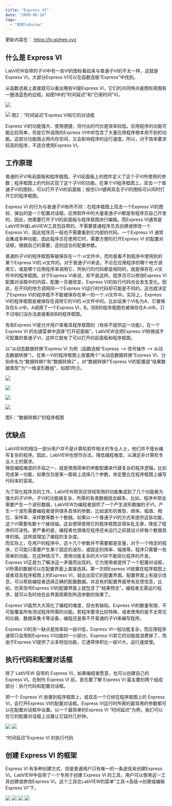 ```yaml
---
title: "Express VI"
date: "2009-06-10"
tags: 
  - "我和labview"
---
```


更新内容在： https://lv.qizhen.xyz

## 什么是 Express VI

LabVIEW自带的子VI中有一些VI的图标看起来与普通子VI的不太一样，这就是Express VI。大部分Express VI可以在函数选板“Express”中找到。

从函数选板上直接就可以看出哪些VI是Express VI，它们的共同特点是图标周围有一圈浅蓝色的边框。如图1中的“时间延迟”和“已用时间”VI。

![](images/e0bad7dd59c3c0d7ec27dd358e1a8dc3.png)

![](images/e808b67505e5efc40371dfb9c1f2f035.png)
图2：“时间延迟”Express VI和它的对话框

Express VI的功能强大、使用便捷，但付出的代价是效率较低。应用程序的功能可能比较简单，但是它所调用的Express VI中却包含了大量应用程序根本用不到的功能。这部分功能既占用内存空间，又会影响程序的运行速度。所以，对于效率要求较高的程序，不适合使用Express VI。

## 工作原理

普通的子VI有前面板和程序框图。子VI前面板上的控件定义了这个子VI所使用的参数；程序框图上的代码实现了这个子VI的功能。在某个VI程序框图上，双击一个普通子VI的图标，可以打开子VI的前面板；按住Ctrl键再双击子VI的图标可以同时打开它的程序框图。

Express VI 的行为与普通子VI有所不同：在程序框图上双击一个Express VI的图标，弹出的是一个配置对话框。应用软件中的大量普通子VI都是有程序员自己开发的，因此，他需要打开子VI的前面板与程序框图进行编辑。而Express VI通常是LabVIEW或LabVIEW工具包自带的，不需要普通程序员去创建或修改一个Express VI，因此程序员一般也不需要看到它内部的代码。一个Express VI 通常会集成多种功能，因此程序员在使用它时，需要方便的打开Express VI 的配置对话框，根据自己的需要，选则适合的配置参数。

普通的子VI的程序框图等被保存在一个.vi文件中，而你是看不到程序中使用到的某个Express VI的.vi文件的。对于普通子VI来说，不论在应用程序的哪个地方调用它，或是哪个应用程序来调用它，所执行的代码都是相同的，就是保存在.vi文件中的程序框图。对于Express VI来说，却不是这样。程序员可以修改Express VI配置对话框中的内容，配置一旦被改变，Express VI的执行代码也会发生变化。因此，在不同的地方调用同一个Express VI运行的代码却可能是不同的。这也就决定了Express VI的程序框不不能被保存在单一的一个.vi文件中。实际上，Express VI的程序框图是被保存在调用它的VI的.vi文件中的。比如说某个VI名为A，它被保存在A.vi中。A调用了一个Express VI，B。则B的程序框图也被保存在A.vi中。只不过咱们没办法直接看到B的程序框图。

有些Express VI是允许用户查看其程序框图的（有些不提供这一功能）。在一个 Express VI 的右键菜单中选择“打开前面板”，LabVIEW会把Express VI转换成不可配置的普通子VI，这样它就有了可以打开的前面板和程序框图。

以“从动态数据转换”Express VI 为例（函数选板“Express –> 信号操作 –> 从动态数据转换”）。在某一VI的程序框图上放置两个“从动态数据转换”Express VI，分别命名为“数据转换1”和“数据转换2” 。对“数据转换1”Express VI的配置是“结果数据类型”为“一维波形数组”，如图1所示。

![](images/42c674cc9127188c6ca1e0d20f627e1a.png)

![](images/629a52652fd81355a4d25240bd7fd793.png)

![](images/76fe9c8e63611799633da327e4b515da.png)

![](images/86b39fa0940f770c30499b08ff69fe9b.png)


图5：“数据转换2”的程序框图

## 优缺点


LabVIEW的相当一部分用户并不是计算机软件相关的专业人士，他们并不擅长编写复杂的程序。因此，LabVIEW也想尽办法，降低编程难度，以满足非计算机专业人士的需求。  
降低编程难度的手段之一，就是使用简单的参数配置来代替复杂的程序逻辑。比如完成某一功能，如果仅仅是某一面板上选择几个参数，肯定要比在程序框图上编写代码来的容易。

为了简化程序员的工作，LabVIEW把测试领域常用的功能集成到了几个功能极为强大的子VI中。子VI的功能越复杂，所需的各类数据就会越多。比如，程序中常会需要产生一个波形数据，LabVIEW为编程者提供了一个产生波形数据的子VI。产生一个波形需要编程者提供很多具体的参数，比如波形的类型、频率、幅值、相位、采样率、采样数等数十个数据。如果以一个普通子VI的方式来提供这些功能，这个VI需要有数十个接线端。这会使得使用它的程序框图显得杂乱无章，降低了程序的可读性。更严重的是，编程者也很难在程序还未运行之前就设计好每个数据具体的值。这样就增加了编程的复杂度。  
而实际上，在用户的程序中，这十几个参数并不需要都是变量，对于一个特定的程序，它可能只需要产生某个固定的波形，或固定的频率、幅值等。程序只需要一些简单的功能，在这种情况下，使用功能复杂的大VI并不能简化程序的开发。  
Express VI正是为了解决这一矛盾而出现的。它为使用者提供了一个配置对话框，VI所需的数据可以在配置界面上直接选择。第一次把Express VI放置在程序框图上或者双击程序框图上的Express VI，就会出现它的配置界面。配置界面上有提示信息，可以帮助编程者选择正确的配置数据。并且有的配置界面带有反馈信息，比如，仿真信号Express VI的配置界面上就包含了“结果预览”。编程者无需运行程序，就可以及时地在此界面观察到所选参数的效果了。

Express VI虽然大大简化了编程的难度，但也有缺陷。Express VI的数量有限，不可能覆盖所有测试程序所需的功能。若程序要求比较特殊，或者使用的是不太常见的仪器、数据采集卡等设备，编程还是离不开普通的子VI来编写程序。

Express VI的另一缺点是效率较一般VI低，Express VI一般功能复杂，而应用程序通常只会用到Express VI功能的一小部分。Express VI其它的功能就浪费掉了，而由于Express VI提供了众多附加功能，它通常体积比一般VI大，运行速度慢。

## 执行代码和配置对话框

除了 LabVIEW 自带的 Express VI，如果编程者愿意，也可以创建自己的 Express VI。在制作 Express VI 前，首先要了解 Express VI 最主要的两个组成部分：执行代码和配置对话框。

把一个 Express VI 放置到程序框图上，或双击一个已经在程序框图上的 Express VI，会打开Express VI的配置对话框。Express VI运行时所需的最常用的参数都可以在配置对话框中设置。以一个最简单的Express VI “时间延迟”为例，我们可以在它的配置对话框上设置让它延时几秒钟。

![](images/6b2ee9920d29006a2f0d542bee1733b8.png)
![](images/219a56f389e0bca0cfb0346208446aa9.png)


“时间延迟”Express VI 的执行代码


## 创建 Express VI 的框架

Express VI 有多种创建方式，但是普通用户只有唯一的一条途径来创建Express VI。LabVIEW中自带了一个专用于创建 Express VI 的工具，用户可以使用这一工具创建或修改Express VI。这个工具在LabVIEW的菜单“工具->高级->创建或编辑Express VI”下。

![](images/07eb993efd7e246c2d635a5799cdc3f3.png)
![](images/080e29103b8afc3b96a7b3f8234b30ba.png)
![](images/21ed9cd8ff1824da6b4fe6aa1d036bf3.png)
![](images/12143744b8c269a27dc16cf22eb3b721.png)
